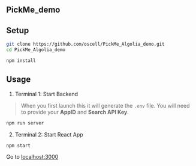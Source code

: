 ## PickMe_demo


## Setup
```bash
git clone https://github.com/oscell/PickMe_Algolia_demo.git
cd PickMe_Algolia_demo
```

```bash
npm install
```

## Usage

1. Terminal 1: Start Backend

> When you first launch this it will generate the `.env` file. You will need to provide your **AppID** and **Search API Key**.
```bash
npm run server
```

2. Terminal 2: Start React App
```bash
npm start
```

Go to [localhost:3000](http://localhost:3000/)
